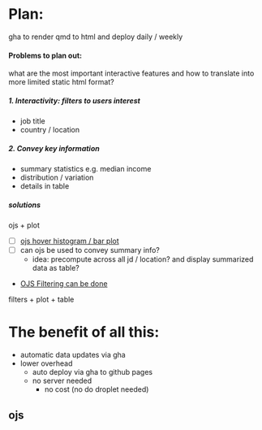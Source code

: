 
# Plan:

gha to render qmd to html and deploy daily / weekly

#### Problems to plan out:

what are the most important interactive features and how to translate into more limited static html format?


##### 1. Interactivity: filters to users interest
- job title
- country / location

##### 2. Convey key information
- summary statistics e.g. median income
- distribution / variation
- details in table


##### solutions

ojs + plot

- [ ] [ojs hover histogram / bar plot](https://observablehq.com/plot/interactions/pointer)
- [ ] can ojs be used to convey summary info?
    - idea: precompute across all jd / location?  and display summarized data as table?
- [OJS Filtering can be done](https://quarto.org/docs/interactive/ojs/#example)

filters + plot + table 

# The benefit of all this:

- automatic data updates via gha
- lower overhead 
  - auto deploy via gha to github pages
  - no server needed
    - no cost (no do droplet needed)

## ojs



